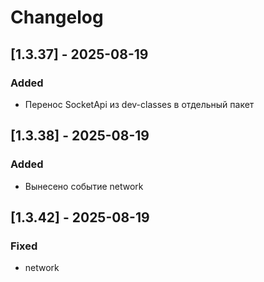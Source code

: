 # Changelog

## [1.3.37] - 2025-08-19
### Added
- Перенос SocketApi из dev-classes в отдельный пакет
## [1.3.38] - 2025-08-19
### Added
- Вынесено событие network
## [1.3.42] - 2025-08-19
### Fixed
-  network